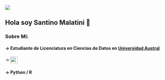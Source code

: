 <img src="https://i.imgur.com/3hyzn0c.png"/>

## Hola soy Santino Malatini 👋

### Sobre Mí:

#### → Estudiante de Licenciatura en Ciencias de Datos en <a href="https://www.austral.edu.ar" target="_blank">Universidad Austral</a>

<p> → <img src="https://github.com/user-attachments/assets/bf33002e-52fe-4b1d-820e-f2e5e3adc56b" 
     style="width: 24px; height: 24px; display: inline-block; vertical-align: middle;" /></p>

#### → Python / R
